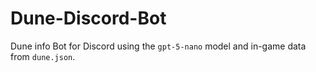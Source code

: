 # Dune-Discord-Bot
Dune info Bot for Discord using the `gpt-5-nano` model and in-game data from `dune.json`.
